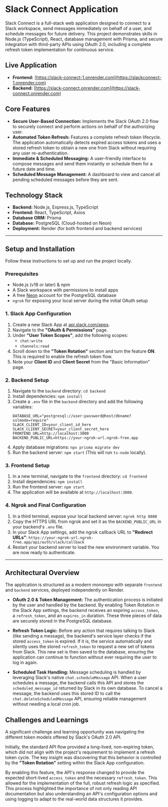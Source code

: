 # Slack Connect Application

Slack Connect is a full-stack web application designed to connect to a Slack workspace, send messages immediately on behalf of a user, and schedule messages for future delivery. This project demonstrates skills in Node.js (TypeScript), React, database management with Prisma, and secure integration with third-party APIs using OAuth 2.0, including a complete refresh token implementation for continuous service.

## Live Application

*   **Frontend:** [https://slack-connect-1.onrender.com](https://slackconnect-1.onrender.com)
*   **Backend:** [https://slack-connect.onrender.com](https://slack-connect.onrender.com)

## Core Features

*   **Secure User-Based Connection:** Implements the Slack OAuth 2.0 flow to securely connect and perform actions on behalf of the authorizing user.
*   **Automated Token Refresh:** Features a complete refresh token lifecycle. The application automatically detects expired access tokens and uses a stored refresh token to obtain a new one from Slack without requiring any user re-authentication.
*   **Immediate & Scheduled Messaging:** A user-friendly interface to compose messages and send them instantly or schedule them for a future date and time.
*   **Scheduled Message Management:** A dashboard to view and cancel all pending scheduled messages before they are sent.

## Technology Stack

*   **Backend:** Node.js, Express.js, TypeScript
*   **Frontend:** React, TypeScript, Axios
*   **Database ORM:** Prisma
*   **Database:** PostgreSQL (Cloud-hosted on Neon)
*   **Deployment:** Render (for both frontend and backend services)

---

## Setup and Installation

Follow these instructions to set up and run the project locally.

### Prerequisites

*   Node.js (v18 or later) & npm
*   A Slack workspace with permissions to install apps
*   A free [Neon](https://neon.tech/) account for the PostgreSQL database
*   `ngrok` for exposing your local server during the initial OAuth setup

### 1. Slack App Configuration

1.  Create a new Slack App at [api.slack.com/apps](https://api.slack.com/apps).
2.  Navigate to the **"OAuth & Permissions"** page.
3.  Under **"User Token Scopes"**, add the following scopes:
    *   `chat:write`
    *   `channels:read`
4.  Scroll down to the **"Token Rotation"** section and turn the feature **ON**. This is required to enable the refresh token flow.
5.  Note your **Client ID** and **Client Secret** from the "Basic Information" page.

### 2. Backend Setup

1.  Navigate to the `backend` directory: `cd backend`
2.  Install dependencies: `npm install`
3.  Create a `.env` file in the `backend` directory and add the following variables:
    ```
    DATABASE_URL="postgresql://user:password@host/dbname?sslmode=require"
    SLACK_CLIENT_ID=your_client_id_here
    SLACK_CLIENT_SECRET=your_client_secret_here
    FRONTEND_URL=http://localhost:3000
    BACKEND_PUBLIC_URL=https://your-ngrok-url.ngrok-free.app
    ```
4.  Apply database migrations: `npx prisma migrate dev`
5.  Run the backend server: `npm start` (This will run `ts-node` locally).

### 3. Frontend Setup

1.  In a new terminal, navigate to the `frontend` directory: `cd frontend`
2.  Install dependencies: `npm install`
3.  Run the frontend server: `npm start`
4.  The application will be available at `http://localhost:3000`.

### 4. Ngrok and Final Configuration

1.  In a third terminal, expose your local backend server: `ngrok http 8080`
2.  Copy the HTTPS URL from ngrok and set it as the `BACKEND_PUBLIC_URL` in your backend's `.env` file.
3.  In your Slack App settings, add the ngrok callback URL to **"Redirect URLs"**: `https://your-ngrok-url.ngrok-free.app/api/auth/slack/callback`
4.  Restart your backend server to load the new environment variable. You are now ready to authenticate.

---

## Architectural Overview

The application is structured as a modern monorepo with separate `frontend` and `backend` services, deployed independently on Render.

*   **OAuth 2.0 & Token Management:** The authentication process is initiated by the user and handled by the backend. By enabling Token Rotation in the Slack App settings, the backend receives an expiring `access_token`, a `refresh_token`, and an `expires_in` duration. These three pieces of data are securely stored in the PostgreSQL database.

*   **Refresh Token Logic:** Before any action that requires talking to Slack (like sending a message), the backend's service layer checks if the stored `access_token` is expired. If it is, the service automatically and silently uses the stored `refresh_token` to request a new set of tokens from Slack. This new set is then saved to the database, ensuring the application can continue to function without ever requiring the user to log in again.

*   **Scheduled Task Handling:** Message scheduling is handled by leveraging Slack's native `chat.scheduleMessage` API. When a user schedules a message, the backend calls this API and stores the `scheduled_message_id` returned by Slack in its own database. To cancel a message, the backend uses this stored ID to call the `chat.deleteScheduledMessage` API, ensuring reliable management without needing a local cron job.

## Challenges and Learnings

A significant challenge and learning opportunity was navigating the different token models offered by Slack's OAuth 2.0 API.

Initially, the standard API flow provided a long-lived, non-expiring token, which did not align with the project's requirement to implement a refresh token cycle. The key insight was discovering that this behavior is controlled by the **"Token Rotation"** setting within the Slack App configuration.

By enabling this feature, the API's response changed to provide the expected short-lived `access_token` and the necessary `refresh_token`. This allowed for the implementation of the full, robust refresh logic as specified. This process highlighted the importance of not only reading API documentation but also understanding an API's configuration options and using logging to adapt to the real-world data structures it provides.